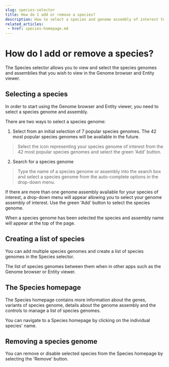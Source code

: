 ```yaml
---
slug: species-selector
title: How do I add or remove a species?
description: How to select a species and genome assembly of interest to visualise in the Genome browser and Entity viewer
related_articles:
 - href: species-homepage.md
---
```


#  How do I add or remove a species?

The Species selector allows you to view and select the species genomes and assemblies that you wish to view in the Genome browser and Entity viewer.

## Selecting a species

In order to start using the Genome browser and Entity viewer, you need to select a species genome and assembly. 

There are two ways to select a species genome:

1.  Select from an initial selection of 7 popular species genomes. The 42 most popular species genomes will be available in the future.

> Select the icon representing your species genome of interest from the 42 most popular species genomes and select the green 'Add' button.
 
2.  Search for a species genome

> Type the name of a species genome or assembly into the search box and select a species genome from the auto-complete options in the drop-down menu. 

If there are more than one genome assembly available for your species of interest, a drop-down menu will appear allowing you to select your genome assembly of interest. 
Use the green 'Add' button to select the species genome.

When a species genome has been selected the species and assembly name will appear at the top of the page.

## Creating a list of species 

You can add multiple species genomes and create a list of species genomes in the Species selector. 

The list of species genomes between them when in other apps such as the Genome browser or Entity viewer.


## The Species homepage  

The Species homepage contains more information about the genes, variants of species genome, details about the genome assembly and the controls to manage a list of species genomes. 

You can navigate to a Species homepage by clicking on the individual species' name. 

## Removing a species genome

You can remove or disable selected species from the Species homepage by selecting the 'Remove' button.





